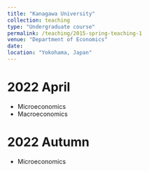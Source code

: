```yaml
---
title: "Kanagawa University"
collection: teaching
type: "Undergraduate course"
permalink: /teaching/2015-spring-teaching-1
venue: "Department of Economics"
date:
location: "Yokohama, Japan"
---
```


2022 April
======
* Microeconomics
* Macroeconomics

2022 Autumn
======
* Microeconomics
